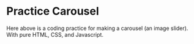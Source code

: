 # Practice Carousel
Here above is a coding practice for making a carousel (an image slider). With pure HTML, CSS, and Javascript.
